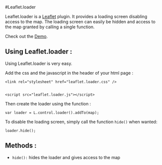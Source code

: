 #Leaflet.loader

Leaflet.loader is a [Leaflet](https://github.com/Leaflet/Leaflet) plugin. It provides a loading screen disabling access to the map.
The loading screen can easily be hidden and access to the map granted by calling a single function.

Check out the [Demo](http://eclipse1979.github.io/leaflet-loader/example/leaflet-loader.html).

## Using Leaflet.loader :

Using Leaflet.loader is very easy.

Add the css and the javascript in the header of your html page :
    
    <link rel="stylesheet" href="leaflet.loader.css" />


    <script src="leaflet.loader.js"></script>

Then create the loader using the function :

    var loader = L.control.loader().addTo(map);
    
To disable the loading screen, simply call the function `hide()` when wanted:

    loader.hide();

## Methods :

* `hide():` hides the loader and gives access to the map 
